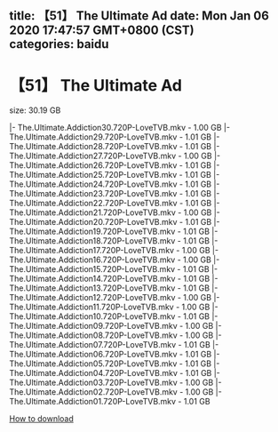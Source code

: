 
title: 【51】 The Ultimate Ad
date: Mon Jan 06 2020 17:47:57 GMT+0800 (CST)    
categories: baidu
---

# 【51】 The Ultimate Ad
size: 30.19 GB
 
 
|- The.Ultimate.Addiction30.720P-LoveTVB.mkv - 1.00 GB
|- The.Ultimate.Addiction29.720P-LoveTVB.mkv - 1.01 GB
|- The.Ultimate.Addiction28.720P-LoveTVB.mkv - 1.01 GB
|- The.Ultimate.Addiction27.720P-LoveTVB.mkv - 1.00 GB
|- The.Ultimate.Addiction26.720P-LoveTVB.mkv - 1.01 GB
|- The.Ultimate.Addiction25.720P-LoveTVB.mkv - 1.01 GB
|- The.Ultimate.Addiction24.720P-LoveTVB.mkv - 1.01 GB
|- The.Ultimate.Addiction23.720P-LoveTVB.mkv - 1.01 GB
|- The.Ultimate.Addiction22.720P-LoveTVB.mkv - 1.01 GB
|- The.Ultimate.Addiction21.720P-LoveTVB.mkv - 1.00 GB
|- The.Ultimate.Addiction20.720P-LoveTVB.mkv - 1.01 GB
|- The.Ultimate.Addiction19.720P-LoveTVB.mkv - 1.01 GB
|- The.Ultimate.Addiction18.720P-LoveTVB.mkv - 1.01 GB
|- The.Ultimate.Addiction17.720P-LoveTVB.mkv - 1.00 GB
|- The.Ultimate.Addiction16.720P-LoveTVB.mkv - 1.00 GB
|- The.Ultimate.Addiction15.720P-LoveTVB.mkv - 1.01 GB
|- The.Ultimate.Addiction14.720P-LoveTVB.mkv - 1.01 GB
|- The.Ultimate.Addiction13.720P-LoveTVB.mkv - 1.01 GB
|- The.Ultimate.Addiction12.720P-LoveTVB.mkv - 1.00 GB
|- The.Ultimate.Addiction11.720P-LoveTVB.mkv - 1.00 GB
|- The.Ultimate.Addiction10.720P-LoveTVB.mkv - 1.01 GB
|- The.Ultimate.Addiction09.720P-LoveTVB.mkv - 1.00 GB
|- The.Ultimate.Addiction08.720P-LoveTVB.mkv - 1.00 GB
|- The.Ultimate.Addiction07.720P-LoveTVB.mkv - 1.01 GB
|- The.Ultimate.Addiction06.720P-LoveTVB.mkv - 1.01 GB
|- The.Ultimate.Addiction05.720P-LoveTVB.mkv - 1.01 GB
|- The.Ultimate.Addiction04.720P-LoveTVB.mkv - 1.01 GB
|- The.Ultimate.Addiction03.720P-LoveTVB.mkv - 1.00 GB
|- The.Ultimate.Addiction02.720P-LoveTVB.mkv - 1.00 GB
|- The.Ultimate.Addiction01.720P-LoveTVB.mkv - 1.01 GB

[How to download](https://bpcam.bemobtrk.com/go/2ceec3aa-1ca2-46d6-b9ff-aaa5c184517c?jno=4243)